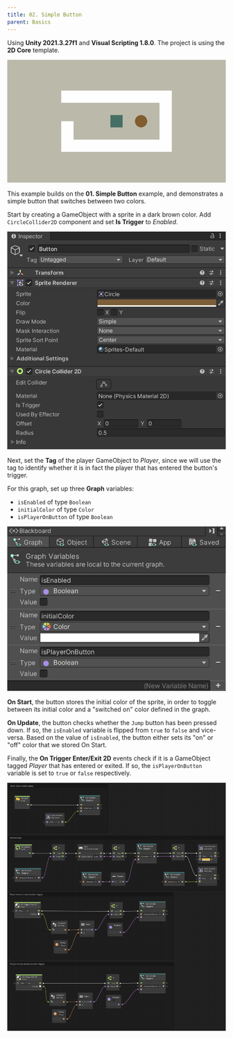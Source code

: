 ```yaml
---
title: 02. Simple Button
parent: Basics
---
```


Using **Unity 2021.3.27f1** and **Visual Scripting 1.8.0**. The project is using the **2D Core** template.

![Demo](./demo.gif)

This example builds on the **01. Simple Button** example, and demonstrates a simple button that switches between two colors.

Start by creating a GameObject with a sprite in a dark brown color. Add `CircleCollider2D` component and set **Is Trigger** to *Enabled*.

![Button Inspector](./button-inspector.jpg)

Next, set the **Tag** of the player GameObject to *Player*, since we will use the tag to identify whether it is in fact the player that has entered the button's trigger.

For this graph, set up three **Graph** variables:

- `isEnabled` of type `Boolean`
- `initialColor` of type `Color`
- `isPlayerOnButton` of type `Boolean`

![Graph Variables](./graph-variables.jpg)

**On Start**, the button stores the initial color of the sprite, in order to toggle between its initial color and a "switched on" color defined in the graph.

**On Update**, the button checks whether the `Jump` button has been pressed down. If so, the `isEnabled` variable is flipped from `true` to `false` and vice-versa. Based on the value of `isEnabled`, the button either sets its "on" or "off" color that we stored On Start.

Finally, the **On Trigger Enter/Exit 2D** events check if it is a GameObject tagged *Player* that has entered or exited. If so, the `isPlayerOnButton` variable is set to `true` or `false` respectively.

![Graph](./graph.jpg)